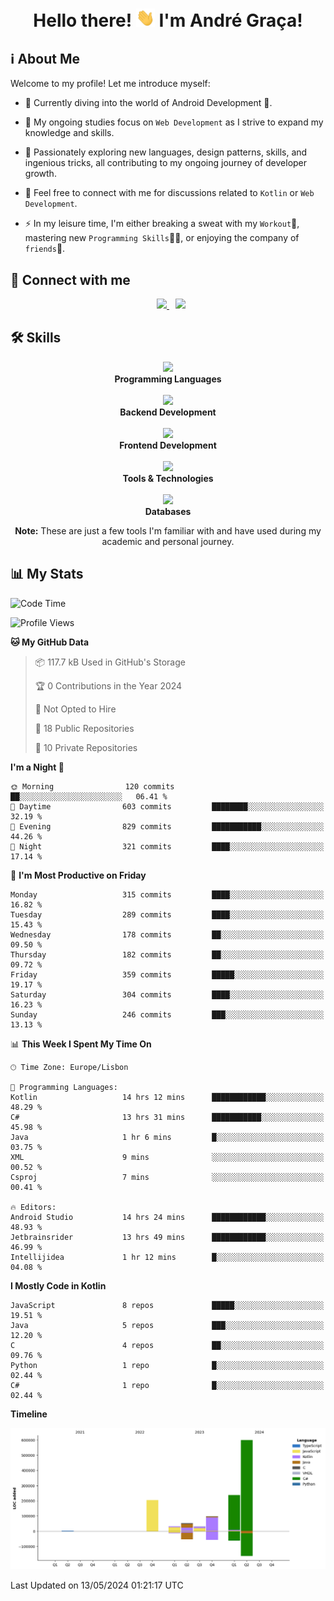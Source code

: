 <h1 align="center">Hello there! <img src="https://raw.githubusercontent.com/ABSphreak/ABSphreak/master/gifs/Hi.gif" width="30"> I'm André Graça!</h1>

## ℹ️ About Me

Welcome to my profile! Let me introduce myself:

- 🔭 Currently diving into the world of Android Development 📱.

- 🌱 My ongoing studies focus on `Web Development` as I strive to expand my knowledge and skills.
 
- 🚀 Passionately exploring new languages, design patterns, skills, and ingenious tricks, all contributing to my ongoing journey of developer growth.

- 💬 Feel free to connect with me for discussions related to `Kotlin` or `Web Development`.

- ⚡ In my leisure time, I'm either breaking a sweat with my `Workout`💪, mastering new `Programming Skills`👨‍💻, or enjoying the company of `friends`👥.

## 🤝 Connect with me

<p align="center">
  <a style="margin-left: 10px;" target="_blank" href="mailto:sindrome.gracinha@gmail.com">
    <img width="50px" src="https://play-lh.googleusercontent.com/KSuaRLiI_FlDP8cM4MzJ23ml3og5Hxb9AapaGTMZ2GgR103mvJ3AAnoOFz1yheeQBBI">
  </a>
  <a style="margin-left: 10px;" target="_blank" href="https://twitter.com/Andre_Graca3">
    <img src="https://skillicons.dev/icons?i=twitter">
  </a>
</p>

## 🛠️ Skills

<div align="center">
  <p align="center">
    <img src="https://skillicons.dev/icons?i=kotlin,java,js,ts,python,c&perline=6" /><br/>
    <b>Programming Languages</b><br/><br/>
    <img src="https://skillicons.dev/icons?i=spring,nodejs,express&perline=5" /><br/>
    <b>Backend Development</b><br/><br/>
    <img src="https://skillicons.dev/icons?i=react,nextjs,html,css,bootstrap,tailwind&perline=6" /><br/>
    <b>Frontend Development</b><br/><br/>
    <img src="https://skillicons.dev/icons?i=docker,linux,bash,git,github,androidstudio,jenkins,postman&perline=9" /><br/>
    <b>Tools & Technologies</b><br/><br/>
    <img src="https://skillicons.dev/icons?i=postgres,mongodb&perline=2" /><br/>
    <b>Databases</b>
  </p> 
  <p align="center"><b>Note:</b> These are just a few tools I'm familiar with and have used during my academic and personal journey.</p>
</div>

## 📊 My Stats

<!--START_SECTION:waka-->
![Code Time](http://img.shields.io/badge/Code%20Time-1%2C067%20hrs%2058%20mins-blue)

![Profile Views](http://img.shields.io/badge/Profile%20Views-0-blue)

**🐱 My GitHub Data** 

> 📦 117.7 kB Used in GitHub's Storage 
 > 
> 🏆 0 Contributions in the Year 2024
 > 
> 🚫 Not Opted to Hire
 > 
> 📜 18 Public Repositories 
 > 
> 🔑 10 Private Repositories 
 > 
**I'm a Night 🦉** 

```text
🌞 Morning                120 commits         ██░░░░░░░░░░░░░░░░░░░░░░░   06.41 % 
🌆 Daytime                603 commits         ████████░░░░░░░░░░░░░░░░░   32.19 % 
🌃 Evening                829 commits         ███████████░░░░░░░░░░░░░░   44.26 % 
🌙 Night                  321 commits         ████░░░░░░░░░░░░░░░░░░░░░   17.14 % 
```
📅 **I'm Most Productive on Friday** 

```text
Monday                   315 commits         ████░░░░░░░░░░░░░░░░░░░░░   16.82 % 
Tuesday                  289 commits         ████░░░░░░░░░░░░░░░░░░░░░   15.43 % 
Wednesday                178 commits         ██░░░░░░░░░░░░░░░░░░░░░░░   09.50 % 
Thursday                 182 commits         ██░░░░░░░░░░░░░░░░░░░░░░░   09.72 % 
Friday                   359 commits         █████░░░░░░░░░░░░░░░░░░░░   19.17 % 
Saturday                 304 commits         ████░░░░░░░░░░░░░░░░░░░░░   16.23 % 
Sunday                   246 commits         ███░░░░░░░░░░░░░░░░░░░░░░   13.13 % 
```


📊 **This Week I Spent My Time On** 

```text
🕑︎ Time Zone: Europe/Lisbon

💬 Programming Languages: 
Kotlin                   14 hrs 12 mins      ████████████░░░░░░░░░░░░░   48.29 % 
C#                       13 hrs 31 mins      ███████████░░░░░░░░░░░░░░   45.98 % 
Java                     1 hr 6 mins         █░░░░░░░░░░░░░░░░░░░░░░░░   03.75 % 
XML                      9 mins              ░░░░░░░░░░░░░░░░░░░░░░░░░   00.52 % 
Csproj                   7 mins              ░░░░░░░░░░░░░░░░░░░░░░░░░   00.41 % 

🔥 Editors: 
Android Studio           14 hrs 24 mins      ████████████░░░░░░░░░░░░░   48.93 % 
Jetbrainsrider           13 hrs 49 mins      ████████████░░░░░░░░░░░░░   46.99 % 
Intellijidea             1 hr 12 mins        █░░░░░░░░░░░░░░░░░░░░░░░░   04.08 % 
```

**I Mostly Code in Kotlin** 

```text
JavaScript               8 repos             █████░░░░░░░░░░░░░░░░░░░░   19.51 % 
Java                     5 repos             ███░░░░░░░░░░░░░░░░░░░░░░   12.20 % 
C                        4 repos             ██░░░░░░░░░░░░░░░░░░░░░░░   09.76 % 
Python                   1 repo              █░░░░░░░░░░░░░░░░░░░░░░░░   02.44 % 
C#                       1 repo              █░░░░░░░░░░░░░░░░░░░░░░░░   02.44 % 
```



**Timeline**

![Lines of Code chart](https://raw.githubusercontent.com/AndreGraca3/AndreGraca3/main/assets/bar_graph.png)


 Last Updated on 13/05/2024 01:21:17 UTC
<!--END_SECTION:waka-->
